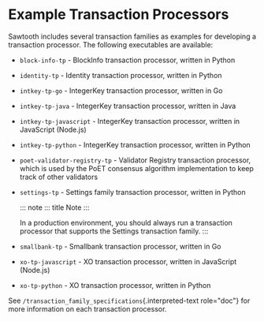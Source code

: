 # Example Transaction Processors

Sawtooth includes several transaction families as examples for
developing a transaction processor. The following executables are
available:

-   `block-info-tp` - BlockInfo transaction processor, written in Python

-   `identity-tp` - Identity transaction processor, written in Python

-   `intkey-tp-go` - IntegerKey transaction processor, written in Go

-   `intkey-tp-java` - IntegerKey transaction processor, written in Java

-   `intkey-tp-javascript` - IntegerKey transaction processor, written
    in JavaScript (Node.js)

-   `intkey-tp-python` - IntegerKey transaction processor, written in
    Python

-   `poet-validator-registry-tp` - Validator Registry transaction
    processor, which is used by the PoET consensus algorithm
    implementation to keep track of other validators

-   `settings-tp` - Settings family transaction processor, written in
    Python

    ::: note
    ::: title
    Note
    :::

    In a production environment, you should always run a transaction
    processor that supports the Settings transaction family.
    :::

-   `smallbank-tp` - Smallbank transaction processor, written in Go

-   `xo-tp-javascript` - XO transaction processor, written in JavaScript
    (Node.js)

-   `xo-tp-python` - XO transaction processor, written in Python

See `/transaction_family_specifications`{.interpreted-text role="doc"}
for more information on each transaction processor.
